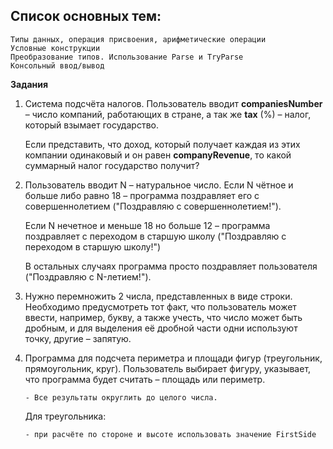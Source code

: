 ## Список основных тем:
	Типы данных, операция присвоения, арифметические операции
	Условные конструкции
	Преобразование типов. Использование Parse и TryParse
	Консольный ввод/вывод

**Задания**

1.  Система подсчёта налогов. Пользователь вводит **companiesNumber** – число компаний, работающих в стране, а так же **tax** (%) – налог, который взымает государство. 

	Если представить, что доход, который получает каждая из этих компании одинаковый и он равен **companyRevenue**, то какой суммарный налог государство получит?


2.  Пользователь вводит N – натуральное число. Если N чётное и больше либо равно 18 – программа поздравляет его с совершеннолетием ("Поздравляю с совершеннолетием!"). 

	Если N нечетное и меньше 18 но больше 12 – программа поздравляет с переходом в старшую школу ("Поздравляю с переходом в старшую школу!")

	В остальных случаях программа просто поздравляет пользователя ("Поздравляю c N-летием!").


3.  Нужно перемножить 2 числа, представленных в виде строки.
	Необходимо предусмотреть тот факт, что пользователь может ввести, например, букву, а также учесть, что число может быть дробным, и для выделения её дробной части одни используют точку, другие – запятую.

4.  Программа для подсчета периметра и площади фигур (треугольник, прямоугольник, круг).
	Пользователь выбирает фигуру, указывает, что программа будет считать – площадь или периметр.

		- Все результаты округлить до целого числа.

	Для треугольника:
	
		- при расчёте по стороне и высоте использовать значение FirstSide